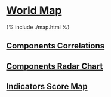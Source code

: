 # [World Map](./map.html)
{% include ./map.html %}
## [Components Correlations](./corr.html)
## [Components Radar Chart](./radar.html)
## [Indicators Score Map](./scores.html)
